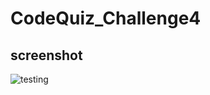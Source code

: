 # CodeQuiz_Challenge4



## screenshot
![testing](https://user-images.githubusercontent.com/103815185/186079106-c7e1c840-073a-4c1d-b9dc-fa5867f3aabb.jpg)
